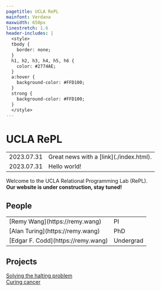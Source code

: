 ```yaml
---
pagetitle: UCLA RePL
mainfont: Verdana
maxwidth: 650px
linestretch: 1.6
header-includes: |
  <style>
  tbody {
    border: none;
  }
  h1, h2, h3, h4, h5, h6 {
    color: #2774AE;
  }
  a:hover {
    background-color: #FFD100;
  }
  strong {
    background-color: #FFD100;
  }
  </style>
---
```


# UCLA RePL

<table>
<tr> <td>2023.07.31</td> <td>Great news with a [link](./index.html).</td> </tr>
<tr> <td>2023.07.31</td> <td>Hello world!</td> </tr>
</table>

Welcome to the UCLA Relational Programming Lab (RePL).  
**Our website is under construction, stay tuned!**

## People

<table>
<tr> <td>[Remy Wang](https://remy.wang)</td> <td>PI</td> </tr>
<tr> <td>[Alan Turing](https://remy.wang)</td> <td>PhD</td> </tr>
<tr> <td>[Edgar F. Codd](https://remy.wang)</td> <td>Undergrad</td> </tr>
</table>

## Projects

<!-- End each line with two spaces for a line break -->

[Solving the halting problem](./index.html)  
[Curing cancer](./index.html)  
